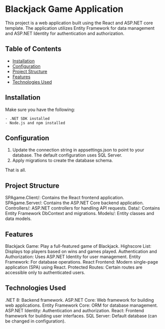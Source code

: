 # Blackjack Game Application

This project is a web application built using the React and ASP.NET core template. The application utilizes Entity Framework for data management and ASP.NET Identity for authentication and authorization.

## Table of Contents

- [Installation](#installation)
- [Configuration](#configuration)
- [Project Structure](#project-structure)
- [Features](#features)
- [Technologies Used](#technologies-used)

## Installation

Make sure you have the following:

    - .NET SDK installed
    - Node.js and npm installed

## Configuration

1. Update the connection string in appsettings.json to point to your database. The default configuration uses SQL Server.
2. Apply migrations to create the database schema.

That is all.

## Project Structure

SPAgame.Client/: Contains the React frontend application.
SPAgame.Server/: Contains the ASP.NET Core backend application.
Controllers/: ASP.NET controllers for handling API requests.
Data/: Contains Entity Framework DbContext and migrations.
Models/: Entity classes and data models.

## Features 

Blackjack Game: Play a full-featured game of Blackjack.
Highscore List: Displays top players based on wins and games played. 
Authentication and Authorization: Uses ASP.NET Identity for user management.
Entity Framework: For database operations.
React Frontend: Modern single-page application (SPA) using React.
Protected Routes: Certain routes are accessible only to authenticated users.

## Technologies Used

.NET 8: Backend framework.
ASP.NET Core: Web framework for building web applications.
Entity Framework Core: ORM for database management.
ASP.NET Identity: Authentication and authorization.
React: Frontend framework for building user interfaces.
SQL Server: Default database (can be changed in configuration).
